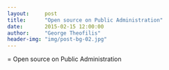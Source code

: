 ```yaml
---
layout:     post
title:      "Open source on Public Administration"
date:       2015-02-15 12:00:00
author:     "George Theofilis"
header-img: "img/post-bg-02.jpg"
---
```


= Open source on Public Administration